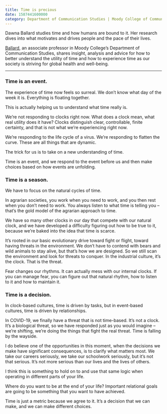 ```yaml
--- 
title: Time is precious
date: 1587441600000
category: Department of Communication Studies | Moody College of Communication
---
```


Dawna Ballard studies time and how humans are bound to it. Her research dives into what motivates and drives people and the pace of their lives.

[Ballard](https://commstudies.utexas.edu/faculty/dawna-ballard), an associate professor in Moody College’s Department of Communication Studies, shares insight, analysis and advice for how to better understand the utility of time and how to experience time as our society is striving for global health and well-being.

* * *

### Time is an event.

The experience of time now feels so surreal. We don’t know what day of the week it is. Everything is floating together.

This is actually helping us to understand what time really is.

We’re not responding to clocks right now. What does a clock mean, what real utility does it have? Clocks distinguish clear, controllable, finite certainty, and that is not what we’re experiencing right now.

We’re responding to the life cycle of a virus. We’re responding to flatten the curve. These are all things that are dynamic.

The trick for us is to take on a new understanding of time.

Time is an event, and we respond to the event before us and then make choices based on how events are unfolding.

### Time is a season.

We have to focus on the natural cycles of time.

In agrarian societies, you work when you need to work, and you then rest when you don’t need to work. You always listen to what time is telling you – that’s the gold model of the agrarian approach to time.

We have so many other clocks in our day that compete with our natural clock, and we have developed a difficulty figuring out how to be true to it, because we’re baked into the idea that time is scarce.

It’s rooted in our basic evolutionary drive toward fight or flight, toward having threats in the environment. We don’t have to contend with bears and wild animals to stay alive, but that’s how we are designed. So we still scan the environment and look for threats to conquer. In the industrial culture, it’s the clock. That is the threat.

Fear changes our rhythms. It can actually mess with our internal clocks. If you can manage fear, you can figure out that natural rhythm, how to listen to it and how to maintain it.

### Time is a decision.

In clock-based cultures, time is driven by tasks, but in event-based cultures, time is driven by relationships.

In COVID-19, we finally have a threat that is not time-based. It’s not a clock. It’s a biological threat, so we have responded just as you would imagine – we’re shifting, we’re doing the things that fight the real threat. Time is falling by the wayside.

I do believe one of the opportunities in this moment, when the decisions we make have significant consequences, is to clarify what matters most. We take our careers seriously, we take our schoolwork seriously, but it’s not that serious. It’s not more serious than our lives and the lives of others.

I think this is something to hold on to and use that same logic when operating in different parts of your life.

Where do you want to be at the end of your life? Important relational goals are going to be something that you want to have achieved.

Time is just a metric because we agree to it. It’s a decision that we can make, and we can make different choices.
